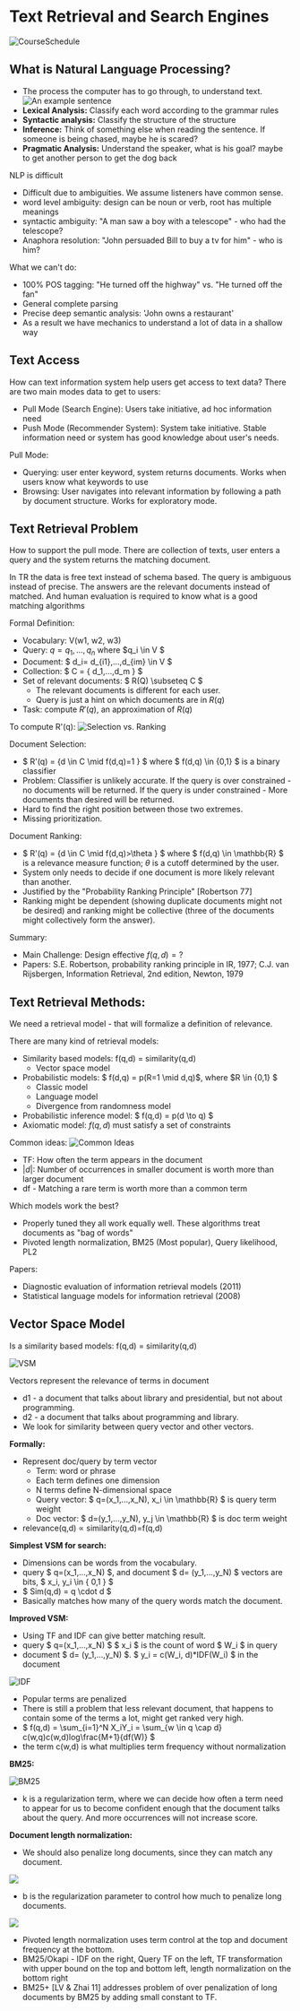 # Text Retrieval and Search Engines

![CourseSchedule](./CourseSchedule.jpg)

## What is Natural Language Processing?
- The process the computer has to go through, to understand text.
![An example sentence](./1-1-nlp_sentence.jpg)
- **Lexical Analysis:** Classify each word according to the grammar rules
- **Syntactic analysis:** Classify the structure of the structure
- **Inference:** Think of something else when reading the sentence. If someone is being chased, maybe he is scared?
- **Pragmatic Analysis:** Understand the speaker, what is his goal? maybe to get another person to get the dog back

NLP is difficult
- Difficult due to ambiguities. We assume listeners have common sense.
- word level ambiguity: design can be noun or verb, root has multiple meanings
- syntactic ambiguity: "A man saw a boy with a telescope" - who had the telescope?
- Anaphora resolution: "John persuaded Bill to buy a tv for him" - who is him?

What we can't do:
- 100% POS tagging: "He turned off the highway" vs. "He turned off the fan"
- General complete parsing
- Precise deep semantic analysis: 'John owns a restaurant'
- As a result we have mechanics to understand a lot of data in a shallow way

## Text Access
How can text information system help users get access to text data? There are two main modes data to get to users:
- Pull Mode (Search Engine): Users take initiative, ad hoc information need
- Push Mode (Recommender System): System take initiative. Stable information need or system has good knowledge about user's needs.

Pull Mode:
- Querying: user enter keyword, system returns documents. Works when users know what keywords to use
- Browsing: User navigates into relevant information by following a path by document structure. Works for exploratory mode.

## Text Retrieval Problem
How to support the pull mode. There are collection of texts, user enters a query and the system returns the matching document.

In TR the data is free text instead of schema based. The query is ambiguous instead of precise. The answers are the relevant documents instead of matched. And human evaluation is required to know what is a good matching algorithms

Formal Definition:
- Vocabulary: V(w1, w2, w3)
- Query: $q=q_1,...,q_n$ where $q_i \in V $
- Document: $ d_i= d_{i1},...,d_{im} \in V $
- Collection: $ C = \{ d_1,...,d_m \} $
- Set of relevant documents: $ R(Q) \subseteq C $
  - The relevant documents is different for each user.
  - Query is just a hint on which documents are in $R(q)$
- Task: compute $R'(q)$, an approximation of $R(q)$

To compute R'(q):
![Selection vs. Ranking](SelectionVsRanking.jpg)

Document Selection:
- $ R'(q) = \{d \in C \mid f(d,q)=1 \} $ where $ f(d,q) \in \{0,1\} $ is a binary classifier
- Problem: Classifier is unlikely accurate. If the query is over constrained - no documents will be returned. If the query is under constrained - More documents than desired will be returned.
- Hard to find the right position between those two extremes.
- Missing prioritization.

Document Ranking:
- $ R'(q) = \{d \in C \mid f(d,q)>\theta \} $ where $ f(d,q) \in \mathbb{R} $ is a relevance measure function; $\theta$ is a cutoff determined by the user.
- System only needs to decide if one document is more likely relevant than another.
- Justified by the "Probability Ranking Principle" [Robertson 77]
- Ranking might be dependent (showing duplicate documents might not be desired) and ranking might be collective (three of the documents might collectively form the answer).

Summary:
- Main Challenge: Design effective $f(q,d)=?$
- Papers: S.E. Robertson, probability ranking principle in IR, 1977; C.J. van Rijsbergen, Information Retrieval, 2nd edition, Newton, 1979

## Text Retrieval Methods:
We need a retrieval model - that will formalize a definition of relevance.

There are many kind of retrieval models:
- Similarity based models: f(q,d) = similarity(q,d)
  - Vector space model
- Probabilistic models: $ f(d,q) = p(R=1 \mid d,q)$, where $R \in \{0,1\} $
  - Classic model
  - Language model
  - Divergence from randomness model
- Probabilistic inference model: $ f(q,d) = p(d \to q) $
- Axiomatic model: $f(q,d)$ must satisfy a set of constraints

Common ideas:
![Common Ideas](CommonIdeas.jpg)
- TF: How often the term appears in the document
- $|d|$: Number of occurrences in smaller document is worth more than larger document
- df - Matching a rare term is worth more than a common term

Which models work the best?
- Properly tuned they all work equally well. These algorithms treat documents as "bag of words"
- Pivoted length normalization, BM25 (Most popular), Query likelihood, PL2

Papers:
- Diagnostic evaluation of information retrieval models (2011)
- Statistical language models for information retrieval (2008)

## Vector Space Model
Is a similarity based models: f(q,d) = similarity(q,d)

![VSM](VSM-Illustration.jpg)

Vectors represent the relevance of terms in document  
- d1 - a document that talks about library and presidential, but not about programming.
- d2 - a document that talks about programming and library.
- We look for similarity between query vector and other vectors.

**Formally:**
- Represent doc/query by term vector
  - Term: word or phrase
  - Each term defines one dimension
  - N terms define N-dimensional space
  - Query vector: $ q=(x_1,...,x_N), x_i \in \mathbb{R} $ is query term weight
  - Doc vector: $ d=(y_1,...,y_N), y_j \in \mathbb{R} $ is doc term weight
- relevance(q,d) $\propto$ similarity(q,d)=f(q,d)

**Simplest VSM for search:**
- Dimensions can be words from the vocabulary.
- query $ q=(x_1,...,x_N) $, and document $ d= (y_1,...,y_N) $ vectors are bits, $ x_i, y_i \in \{ 0,1 \} $
- $ Sim(q,d) = q \cdot d $
- Basically matches how many of the query words match the document.

**Improved VSM:**
- Using TF and IDF can give better matching result.
- query $ q=(x_1,...,x_N) $ $ x_i $ is the count of word $ W_i $ in query
- document $ d= (y_1,...,y_N) $. $ y_i = c(W_i, d)*IDF(W_i) $ in the document

![IDF](IDF.jpg)
- Popular terms are penalized
- There is still a problem that less relevant document, that happens to contain some of the terms a lot, might get ranked very high.
- $ f(q,d) = \sum_{i=1}^N X_iY_i = \sum_{w \in q \cap d} c(w,q)c(w,d)log\frac{M+1}{df(W)} $
- the term c(w,d) is what multiplies term frequency without normalization

**BM25:**

![BM25](BM25.jpg)
- k is a regularization term, where we can decide how often a term need to appear for us to become confident enough that the document talks about the query. And more occurrences will not increase score.

**Document length normalization:**
- We should also penalize long documents, since they can match any document.

![](PivotedLengthNormalization.jpg)

- b is the regularization parameter to control how much to penalize long documents.

![](StateOfTheArtRanking.jpg)
- Pivoted length normalization uses term control at the top and document frequency at the bottom.
- BM25/Okapi - IDF on the right, Query TF on the left, TF transformation with upper bound on the top and bottom left, length normalization on the bottom right
- BM25+ [LV & Zhai 11] addresses problem of over penalization of long documents by BM25 by adding small constant to TF.
